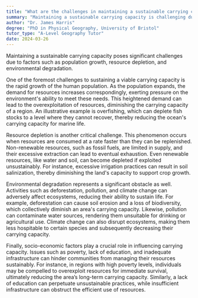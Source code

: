 ```yaml
---
title: "What are the challenges in maintaining a sustainable carrying capacity?"
summary: "Maintaining a sustainable carrying capacity is challenging due to factors like population growth, resource depletion, and environmental degradation."
author: "Dr. James Harris"
degree: "PhD in Physical Geography, University of Bristol"
tutor_type: "A-Level Geography Tutor"
date: 2024-03-26
---
```


Maintaining a sustainable carrying capacity poses significant challenges due to factors such as population growth, resource depletion, and environmental degradation.

One of the foremost challenges to sustaining a viable carrying capacity is the rapid growth of the human population. As the population expands, the demand for resources increases correspondingly, exerting pressure on the environment's ability to meet these needs. This heightened demand can lead to the overexploitation of resources, diminishing the carrying capacity of a region. An illustrative example is overfishing, which can deplete fish stocks to a level where they cannot recover, thereby reducing the ocean's carrying capacity for marine life.

Resource depletion is another critical challenge. This phenomenon occurs when resources are consumed at a rate faster than they can be replenished. Non-renewable resources, such as fossil fuels, are limited in supply, and their excessive extraction can lead to eventual exhaustion. Even renewable resources, like water and soil, can become depleted if exploited unsustainably. For instance, excessive irrigation practices can result in soil salinization, thereby diminishing the land's capacity to support crop growth.

Environmental degradation represents a significant obstacle as well. Activities such as deforestation, pollution, and climate change can adversely affect ecosystems, reducing their ability to sustain life. For example, deforestation can cause soil erosion and a loss of biodiversity, which collectively diminish an area's carrying capacity. Likewise, pollution can contaminate water sources, rendering them unsuitable for drinking or agricultural use. Climate change can also disrupt ecosystems, making them less hospitable to certain species and subsequently decreasing their carrying capacity.

Finally, socio-economic factors play a crucial role in influencing carrying capacity. Issues such as poverty, lack of education, and inadequate infrastructure can hinder communities from managing their resources sustainably. For instance, in regions with high poverty levels, individuals may be compelled to overexploit resources for immediate survival, ultimately reducing the area’s long-term carrying capacity. Similarly, a lack of education can perpetuate unsustainable practices, while insufficient infrastructure can obstruct the efficient use of resources.
    